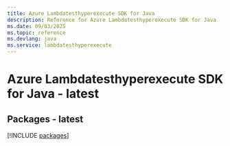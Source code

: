 ```yaml
---
title: Azure Lambdatesthyperexecute SDK for Java
description: Reference for Azure Lambdatesthyperexecute SDK for Java
ms.date: 09/03/2025
ms.topic: reference
ms.devlang: java
ms.service: lambdatesthyperexecute
---
```

# Azure Lambdatesthyperexecute SDK for Java - latest
## Packages - latest
[!INCLUDE [packages](lambdatesthyperexecute-index.md)]